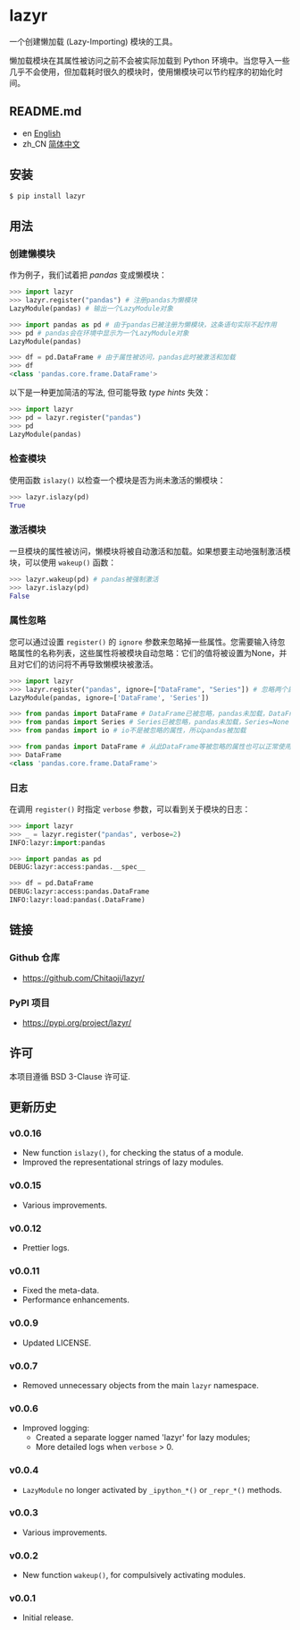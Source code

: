 # lazyr

一个创建懒加载 (Lazy-Importing) 模块的工具。

懒加载模块在其属性被访问之前不会被实际加载到 Python 环境中。当您导入一些几乎不会使用，但加载耗时很久的模块时，使用懒模块可以节约程序的初始化时间。

## README.md

* en [English](README.md)
* zh_CN [简体中文](README.zh_CN.md)

## 安装

```sh
$ pip install lazyr
```

## 用法
### 创建懒模块
作为例子，我们试着把 *pandas* 变成懒模块：

```py
>>> import lazyr
>>> lazyr.register("pandas") # 注册pandas为懒模块
LazyModule(pandas) # 输出一个LazyModule对象

>>> import pandas as pd # 由于pandas已被注册为懒模块，这条语句实际不起作用 
>>> pd # pandas会在环境中显示为一个LazyModule对象
LazyModule(pandas)

>>> df = pd.DataFrame # 由于属性被访问，pandas此时被激活和加载
>>> df
<class 'pandas.core.frame.DataFrame'>
```

以下是一种更加简洁的写法, 但可能导致 *type hints* 失效：

```py
>>> import lazyr
>>> pd = lazyr.register("pandas")
>>> pd
LazyModule(pandas)
```

### 检查模块

使用函数 `islazy()` 以检查一个模块是否为尚未激活的懒模块：

```py
>>> lazyr.islazy(pd)
True
```

### 激活模块

一旦模块的属性被访问，懒模块将被自动激活和加载。如果想要主动地强制激活模块，可以使用 `wakeup()` 函数：

```py
>>> lazyr.wakeup(pd) # pandas被强制激活
>>> lazyr.islazy(pd)
False
```

### 属性忽略

您可以通过设置 `register()` 的 `ignore` 参数来忽略掉一些属性。您需要输入待忽略属性的名称列表，这些属性将被模块自动忽略：它们的值将被设置为None，并且对它们的访问将不再导致懒模块被激活。

```py
>>> import lazyr
>>> lazyr.register("pandas", ignore=["DataFrame", "Series"]) # 忽略两个属性：DataFrame和Series
LazyModule(pandas, ignore=['DataFrame', 'Series'])

>>> from pandas import DataFrame # DataFrame已被忽略，pandas未加载，DataFrame=None
>>> from pandas import Series # Series已被忽略，pandas未加载，Series=None
>>> from pandas import io # io不是被忽略的属性，所以pandas被加载

>>> from pandas import DataFrame # 从此DataFrame等被忽略的属性也可以正常使用了
>>> DataFrame
<class 'pandas.core.frame.DataFrame'>
```

### 日志


在调用 `register()` 时指定 `verbose` 参数，可以看到关于模块的日志：

```py
>>> import lazyr
>>> _ = lazyr.register("pandas", verbose=2)
INFO:lazyr:import:pandas

>>> import pandas as pd
DEBUG:lazyr:access:pandas.__spec__

>>> df = pd.DataFrame
DEBUG:lazyr:access:pandas.DataFrame
INFO:lazyr:load:pandas(.DataFrame)
```

## 链接
### Github 仓库
* https://github.com/Chitaoji/lazyr/

### PyPI 项目
* https://pypi.org/project/lazyr/

## 许可
本项目遵循 BSD 3-Clause 许可证.

## 更新历史

### v0.0.16
* New function `islazy()`, for checking the status of a module.
* Improved the representational strings of lazy modules.

### v0.0.15
* Various improvements.

### v0.0.12
* Prettier logs.

### v0.0.11
* Fixed the meta-data.
* Performance enhancements.

### v0.0.9
* Updated LICENSE.

### v0.0.7
* Removed unnecessary objects from the main `lazyr` namespace.

### v0.0.6
* Improved logging:
    * Created a separate logger named 'lazyr' for lazy modules;
    * More detailed logs when `verbose` > 0.

### v0.0.4
* `LazyModule` no longer activated by `_ipython_*()` or `_repr_*()` methods.

### v0.0.3
* Various improvements.

### v0.0.2
* New function `wakeup()`, for compulsively activating modules.

### v0.0.1
* Initial release.
